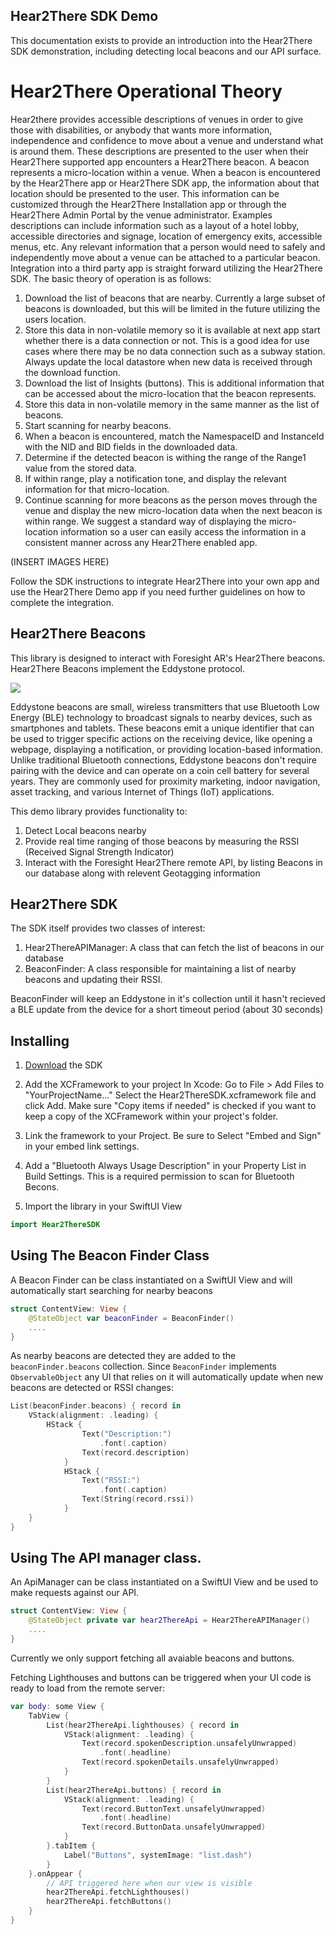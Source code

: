 ## Hear2There SDK Demo

This documentation exists to provide an introduction into the Hear2There SDK demonstration, including detecting local beacons and our API surface. 

# Hear2There Operational Theory
Hear2there provides accessible descriptions of venues in order to give those with
disabilities, or anybody that wants more information, independence and confidence to
move about a venue and understand what is around them.
These descriptions are presented to the user when their Hear2There supported app
encounters a Hear2There beacon. A beacon represents a micro-location within a venue.
When a beacon is encountered by the Hear2There app or Hear2There SDK app, the
information about that location should be presented to the user. This information can be
customized through the Hear2There Installation app or through the Hear2There Admin
Portal by the venue administrator. Examples descriptions can include information such as
a layout of a hotel lobby, accessible directories and signage, location of emergency exits,
accessible menus, etc. Any relevant information that a person would need to safely and
independently move about a venue can be attached to a particular beacon.
Integration into a third party app is straight forward utilizing the Hear2There SDK. The basic
theory of operation is as follows:

1. Download the list of beacons that are nearby. Currently a large subset of
beacons is downloaded, but this will be limited in the future utilizing the
users location.
2. Store this data in non-volatile memory so it is available at next app start
whether there is a data connection or not. This is a good idea for use cases
where there may be no data connection such as a subway station. Always
update the local datastore when new data is received through the download
function.
3. Download the list of Insights (buttons). This is additional information that
can be accessed about the micro-location that the beacon represents.
4. Store this data in non-volatile memory in the same manner as the list of
beacons.
5. Start scanning for nearby beacons.
6. When a beacon is encountered, match the NamespaceID and InstanceId
with the NID and BID fields in the downloaded data.
7. Determine if the detected beacon is withing the range of the Range1 value
from the stored data.
8. If within range, play a notification tone, and display the relevant information
for that micro-location.
9. Continue scanning for more beacons as the person moves through the venue
and display the new micro-location data when the next beacon is within
range.
We suggest a standard way of displaying the micro-location information so a user can
easily access the information in a consistent manner across any Hear2There enabled app.

(INSERT IMAGES HERE)

Follow the SDK instructions to integrate Hear2There into your own app and use the
Hear2There Demo app if you need further guidelines on how to complete the integration.
## Hear2There Beacons
This library is designed to interact with Foresight AR's Hear2There beacons. Hear2There Beacons implement the Eddystone protocol.

![](https://shop.foresightar.com/cdn/shop/files/mbm02cl_480x480.png?v=1692502982)

Eddystone beacons are small, wireless transmitters that use Bluetooth Low Energy (BLE) technology to broadcast signals to nearby devices, such as smartphones and tablets. These beacons emit a unique identifier that can be used to trigger specific actions on the receiving device, like opening a webpage, displaying a notification, or providing location-based information. Unlike traditional Bluetooth connections, Eddystone beacons don't require pairing with the device and can operate on a coin cell battery for several years. They are commonly used for proximity marketing, indoor navigation, asset tracking, and various Internet of Things (IoT) applications.


This demo library provides functionality to:

1) Detect Local beacons nearby
2) Provide real time ranging of those beacons by measuring the RSSI (Received Signal Strength Indicator)
3) Interact with the Foresight Hear2There remote API, by listing Beacons in our database along with relevent Geotagging information


## Hear2There SDK
The SDK itself provides two classes of interest:
1) Hear2ThereAPIManager: A class that can fetch the list of beacons in our database
2) BeaconFinder: A class responsible for maintaining a list of nearby beacons and updating their RSSI.

BeaconFinder will keep an Eddystone in it's collection until it hasn't recieved a BLE update from the device for a short timeout period (about 30 seconds)


## Installing
1. [Download](https://github.com/Foresight-Augmented-Reality/foresight-sdk/releases) the SDK
1. Add the XCFramework to your project
    In Xcode:
    Go to File > Add Files to "YourProjectName..."
    Select the Hear2ThereSDK.xcframework file and click Add.
    Make sure "Copy items if needed" is checked if you want to keep a copy of the XCFramework within your project's folder.

2. Link the framework to your Project. Be sure to Select "Embed and Sign" in your embed link settings.

3. Add a "Bluetooth Always Usage Description" in your Property List in Build Settings. This is a required permission to scan for Bluetooth Becons.

3. Import the library in your SwiftUI View
```swift
import Hear2ThereSDK
```


## Using The Beacon Finder Class
A Beacon Finder can be class instantiated on a SwiftUI View and will automatically start searching for nearby beacons

```swift
struct ContentView: View {
    @StateObject var beaconFinder = BeaconFinder()
    ....
}
```

As nearby beacons are detected they are added to the `beaconFinder.beacons` collection. Since `BeaconFinder` implements `ObservableObject` any UI that relies on it will automatically update when new beacons are detected or RSSI changes:

```swift
List(beaconFinder.beacons) { record in
    VStack(alignment: .leading) {
        HStack {
                Text("Description:")
                    .font(.caption)
                Text(record.description)
            }
            HStack {
                Text("RSSI:")
                    .font(.caption)
                Text(String(record.rssi))
            }
    }
}
```

## Using The API manager class. 
An ApiManager can be class instantiated on a SwiftUI View and be used to make requests against our API. 

```swift
struct ContentView: View {
    @StateObject private var hear2ThereApi = Hear2ThereAPIManager()
    ....
}
```

Currently we only support fetching all avaiable beacons and buttons.


Fetching Lighthouses and buttons can be triggered when your UI code is ready to load from the remote server:

```swift
var body: some View {
    TabView {
        List(hear2ThereApi.lighthouses) { record in
            VStack(alignment: .leading) {
                Text(record.spokenDescription.unsafelyUnwrapped)
                    .font(.headline)
                Text(record.spokenDetails.unsafelyUnwrapped)
            }
        }
        List(hear2ThereApi.buttons) { record in
            VStack(alignment: .leading) {
                Text(record.ButtonText.unsafelyUnwrapped)
                    .font(.headline)
                Text(record.ButtonData.unsafelyUnwrapped)
            }
        }.tabItem {
            Label("Buttons", systemImage: "list.dash")
        }
    }.onAppear {
        // API triggered here when our view is visible
        hear2ThereApi.fetchLighthouses()
        hear2ThereApi.fetchButtons()
    }
}
```
